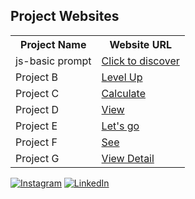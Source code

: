 
<h2>Project Websites</h2>

<table>
    <tr>
        <th>Project Name</th>
        <th>Website URL</th>
    </tr>
    <tr>
        <td>js-basic prompt</td>
        <td><a href="js-projects-01.netlify.app" target="_blank">Click to discover</a></td>
    </tr>
    <tr>
        <td>Project B</td>
        <td><a href="js-projects-02.netlify.app" target="_blank">Level Up</a></td>
    </tr>
    <tr>
        <td>Project C</td>
        <td><a href="js-projects-03-cal.netlify.app" target="_blank">Calculate</a></td>
    </tr>
    <tr>
        <td>Project D</td>
        <td><a href="js-projects-04.netlify.app" target="_blank">View</a></td>
    </tr>
    <tr>
        <td>Project E</td>
        <td><a href="js-projects-05.netlify.app" target="_blank">Let's go</a></td>
    </tr>
    <tr>
        <td>Project F</td>
        <td><a href="js-project-06.netlify.app" target="_blank">See</a></td>
    </tr>
    <tr>
        <td>Project G</td>
        <td><a href="js-generate-captcha.netlify.app" target="_blank">View Detail</a></td>
    </tr>
</table>

[![Instagram](https://img.shields.io/badge/Instagram-%23E4405F.svg?logo=Instagram&logoColor=white)](https://instagram.com/a_kk_i0525) [![LinkedIn](https://img.shields.io/badge/LinkedIn-%230077B5.svg?logo=linkedin&logoColor=white)](https://linkedin.com/in/https://www.linkedin.com/in/anket-shirke-3bb4bb297) 
